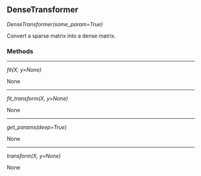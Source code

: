 ## DenseTransformer

*DenseTransformer(some_param=True)*

Convert a sparse matrix into a dense matrix.

### Methods

<hr>

*fit(X, y=None)*

None

<hr>

*fit_transform(X, y=None)*

None

<hr>

*get_params(deep=True)*

None

<hr>

*transform(X, y=None)*

None

